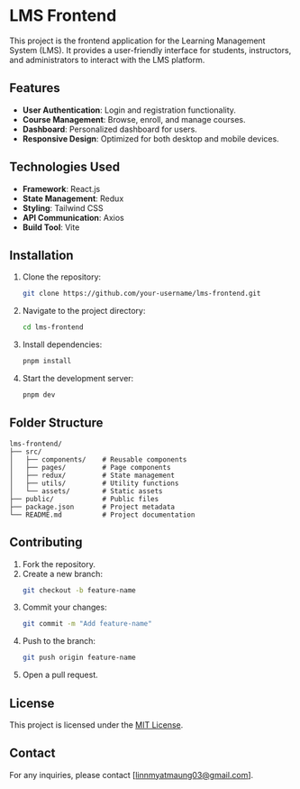 # LMS Frontend

This project is the frontend application for the Learning Management System (LMS). It provides a user-friendly interface for students, instructors, and administrators to interact with the LMS platform.

## Features

- **User Authentication**: Login and registration functionality.
- **Course Management**: Browse, enroll, and manage courses.
- **Dashboard**: Personalized dashboard for users.
- **Responsive Design**: Optimized for both desktop and mobile devices.

## Technologies Used

- **Framework**: React.js
- **State Management**: Redux
- **Styling**: Tailwind CSS
- **API Communication**: Axios
- **Build Tool**: Vite

## Installation

1. Clone the repository:
   ```bash
   git clone https://github.com/your-username/lms-frontend.git
   ```
2. Navigate to the project directory:
   ```bash
   cd lms-frontend
   ```
3. Install dependencies:
   ```bash
   pnpm install
   ```
4. Start the development server:
   ```bash
   pnpm dev
   ```

## Folder Structure

```
lms-frontend/
├── src/
│   ├── components/    # Reusable components
│   ├── pages/         # Page components
│   ├── redux/         # State management
│   ├── utils/         # Utility functions
│   └── assets/        # Static assets
├── public/            # Public files
├── package.json       # Project metadata
└── README.md          # Project documentation
```

## Contributing

1. Fork the repository.
2. Create a new branch:
   ```bash
   git checkout -b feature-name
   ```
3. Commit your changes:
   ```bash
   git commit -m "Add feature-name"
   ```
4. Push to the branch:
   ```bash
   git push origin feature-name
   ```
5. Open a pull request.

## License

This project is licensed under the [MIT License](LICENSE).

## Contact

For any inquiries, please contact [linnmyatmaung03@gmail.com].
